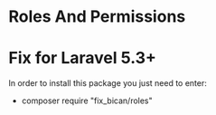 # Roles And Permissions
# Fix for Laravel 5.3+

In order to install this package you just need to enter:
- composer require "fix_bican/roles"
